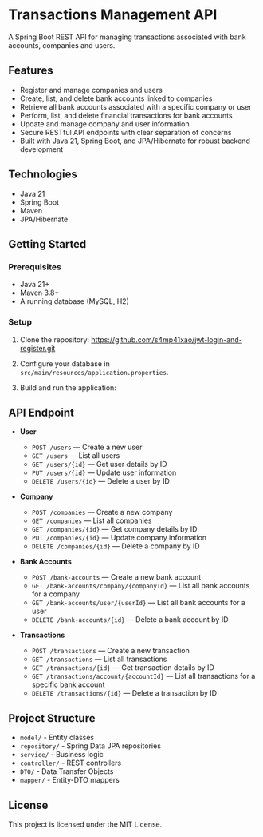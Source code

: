 # Transactions Management API

A Spring Boot REST API for managing transactions associated with bank accounts, companies and users.

## Features

- Register and manage companies and users
- Create, list, and delete bank accounts linked to companies
- Retrieve all bank accounts associated with a specific company or user
- Perform, list, and delete financial transactions for bank accounts
- Update and manage company and user information
- Secure RESTful API endpoints with clear separation of concerns
- Built with Java 21, Spring Boot, and JPA/Hibernate for robust backend development

## Technologies

- Java 21
- Spring Boot
- Maven
- JPA/Hibernate

## Getting Started

### Prerequisites

- Java 21+
- Maven 3.8+
- A running database (MySQL, H2)

### Setup

1. Clone the repository: https://github.com/s4mp41xao/jwt-login-and-register.git

2. Configure your database in `src/main/resources/application.properties`.

3. Build and run the application:

## API Endpoint

- **User**
  - `POST /users` — Create a new user
  - `GET /users` — List all users
  - `GET /users/{id}` — Get user details by ID
  - `PUT /users/{id}` — Update user information
  - `DELETE /users/{id}` — Delete a user by ID

- **Company**
  - `POST /companies` — Create a new company
  - `GET /companies` — List all companies
  - `GET /companies/{id}` — Get company details by ID
  - `PUT /companies/{id}` — Update company information
  - `DELETE /companies/{id}` — Delete a company by ID

- **Bank Accounts**
  - `POST /bank-accounts` — Create a new bank account
  - `GET /bank-accounts/company/{companyId}` — List all bank accounts for a company
  - `GET /bank-accounts/user/{userId}` — List all bank accounts for a user
  - `DELETE /bank-accounts/{id}` — Delete a bank account by ID

- **Transactions**
  - `POST /transactions` — Create a new transaction
  - `GET /transactions` — List all transactions
  - `GET /transactions/{id}` — Get transaction details by ID
  - `GET /transactions/account/{accountId}` — List all transactions for a specific bank account
  - `DELETE /transactions/{id}` — Delete a transaction by ID



## Project Structure

- `model/` - Entity classes
- `repository/` - Spring Data JPA repositories
- `service/` - Business logic
- `controller/` - REST controllers
- `DTO/` - Data Transfer Objects
- `mapper/` - Entity-DTO mappers

## License

This project is licensed under the MIT License.

